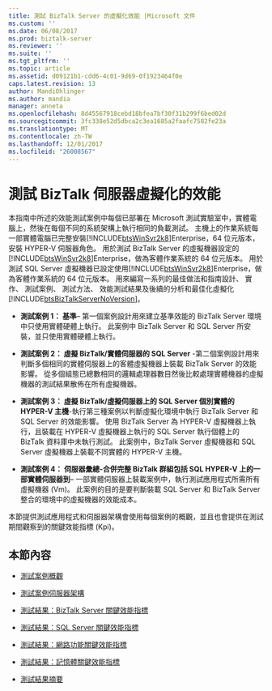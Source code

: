 ```yaml
---
title: 測試 BizTalk Server 的虛擬化效能 |Microsoft 文件
ms.custom: ''
ms.date: 06/08/2017
ms.prod: biztalk-server
ms.reviewer: ''
ms.suite: ''
ms.tgt_pltfrm: ''
ms.topic: article
ms.assetid: d09121b1-cdd6-4c01-9d69-0f1923464f0e
caps.latest.revision: 13
author: MandiOhlinger
ms.author: mandia
manager: anneta
ms.openlocfilehash: 8d45567918cebd18bfea7bf30f31b299f6bed02d
ms.sourcegitcommit: 3fc338e52d5dbca2c3ea1685a2faafc7582fe23a
ms.translationtype: MT
ms.contentlocale: zh-TW
ms.lasthandoff: 12/01/2017
ms.locfileid: "26008567"
---
```

# <a name="testing-biztalk-server-virtualization-performance"></a>測試 BizTalk 伺服器虛擬化的效能
本指南中所述的效能測試案例中每個已部署在 Microsoft 測試實驗室中，實體電腦上，然後在每個不同的系統架構上執行相同的負載測試。 主機上的作業系統每一部實體電腦已完整安裝[!INCLUDE[btsWinSvr2k8](../includes/btswinsvr2k8-md.md)]Enterprise，64 位元版本，安裝 HYPER-V 伺服器角色。 用於測試 BizTalk Server 的虛擬機器設定的[!INCLUDE[btsWinSvr2k8](../includes/btswinsvr2k8-md.md)]Enterprise，做為客體作業系統的 64 位元版本。 用於測試 SQL Server 虛擬機器已設定使用[!INCLUDE[btsWinSvr2k8](../includes/btswinsvr2k8-md.md)]Enterprise，做為客體作業系統的 64 位元版本。 用來編寫一系列的最佳做法和指南設計、 實作、 測試案例、 測試方法、 效能測試結果及後續的分析和最佳化虛擬化[!INCLUDE[btsBizTalkServerNoVersion](../includes/btsbiztalkservernoversion-md.md)]。  
  
-   **測試案例 1： 基準**– 第一個案例設計用來建立基準效能的 BizTalk Server 環境中只使用實體硬體上執行。 此案例中 BizTalk Server 和 SQL Server 所安裝，並只使用實體硬體上執行。  
  
-   **測試案例 2： 虛擬 BizTalk/實體伺服器的 SQL Server** -第二個案例設計用來判斷多個相同的實體伺服器上的客體虛擬機器上裝載 BizTalk Server 的效能影響。 從多個組態已總數相同的邏輯處理器數目然後比較處理實體機器的虛擬機器的測試結果散佈在所有虛擬機器。  
  
-   **測試案例 3： 虛擬 BizTalk/虛擬伺服器上的 SQL Server 個別實體的 HYPER-V 主機**-執行第三種案例以判斷虛擬化環境中執行 BizTalk Server 和 SQL Server 的效能影響。 使用 BizTalk Server 為 HYPER-V 虛擬機器上執行，且裝載在 HYPER-V 虛擬機器上執行的 SQL Server 執行個體上的 BizTalk 資料庫中未執行測試。 此案例中，BizTalk Server 虛擬機器和 SQL Server 虛擬機器上裝載不同實體的 HYPER-V 主機。  
  
-   **測試案例 4： 伺服器彙總-合併完整 BizTalk 群組包括 SQL HYPER-V 上的一部實體伺服器到**– 一部實體伺服器上裝載案例中，執行測試應用程式所需所有虛擬機器 (Vm)。 此案例的目的是要判斷裝載 SQL Server 和 BizTalk Server 整合的環境中的虛擬機器的效能成本。  
  
 本節提供測試應用程式和伺服器架構會使用每個案例的概觀，並且也會提供在測試期間觀察到的關鍵效能指標 (Kpi)。  
  
## <a name="in-this-section"></a>本節內容  
  
-   [測試案例概觀](../technical-guides/test-scenario-overview.md)  
  
-   [測試案例伺服器架構](../technical-guides/test-scenario-server-architecture.md)  
  
-   [測試結果：BizTalk Server 關鍵效能指標](../technical-guides/test-results-biztalk-server-key-performance-indicators.md)  
  
-   [測試結果：SQL Server 關鍵效能指標](../technical-guides/test-results-sql-server-key-performance-indicators.md)  
  
-   [測試結果：網路功能關鍵效能指標](../technical-guides/test-results-networking-key-performance-indicators.md)  
  
-   [測試結果：記憶體關鍵效能指標](../technical-guides/test-results-memory-key-performance-indicators.md)  
  
-   [測試結果摘要](../technical-guides/summary-of-test-results.md)